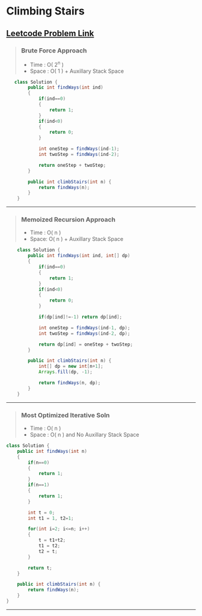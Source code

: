 # Climbing Stairs

## [Leetcode Problem Link](https://leetcode.com/problems/climbing-stairs/)

> ### Brute Force Approach
>
> -   Time : O( 2<sup>n</sup> )
> -   Space : O( 1 ) + Auxillary Stack Space

```java
   class Solution {
        public int findWays(int ind)
        {
            if(ind==0)
            {
                return 1;
            }
            if(ind<0)
            {
                return 0;
            }

            int oneStep = findWays(ind-1);
            int twoStep = findWays(ind-2);

            return oneStep + twoStep;
        }

        public int climbStairs(int n) {
            return findWays(n);
        }
    }
```

<hr>

> ### Memoized Recursion Approach
>
> -   Time : O( n )
> -   Space: O( n ) + Auxillary Stack Space

```java
    class Solution {
        public int findWays(int ind, int[] dp)
        {
            if(ind==0)
            {
                return 1;
            }
            if(ind<0)
            {
                return 0;
            }

            if(dp[ind]!=-1) return dp[ind];

            int oneStep = findWays(ind-1, dp);
            int twoStep = findWays(ind-2, dp);

            return dp[ind] = oneStep + twoStep;
        }

        public int climbStairs(int n) {
            int[] dp = new int[n+1];
            Arrays.fill(dp, -1);

            return findWays(n, dp);
        }
    }
```

<hr>

> ### Most Optimized Iterative Soln
>
> -   Time : O( n )
> -   Space : O( n ) and No Auxillary Stack Space

```java
class Solution {
    public int findWays(int n)
    {
        if(n==0)
        {
            return 1;
        }
        if(n==1)
        {
            return 1;
        }

        int t = 0;
        int t1 = 1, t2=1;

        for(int i=2; i<=n; i++)
        {
            t = t1+t2;
            t1 = t2;
            t2 = t;
        }

        return t;
    }

    public int climbStairs(int n) {
        return findWays(n);
    }
}
```

<hr>
